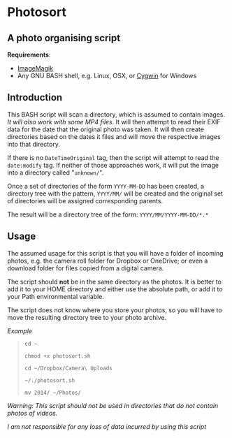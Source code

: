 # Photosort
## A photo organising script


**Requirements**:

- [ImageMagik](http://www.imagemagick.org/)
- Any GNU BASH shell, e.g. Linux, OSX, or [Cygwin](https://www.cygwin.com/) for Windows

## Introduction

This BASH script will scan a directory, which is assumed to contain images. *It will also work with some MP4 files*. It will then attempt to read their EXIF data for the date that the original photo was taken. It will then create directories based on the dates it files and will move the respective images into that directory.

If there is no `DateTimeOriginal` tag, then the script will attempt to read the `date:modify` tag. If neither of those approaches work, it will put the image into a directory called "`unknown/`".

Once a set of directories of the form `YYYY-MM-DD` has been created, a directory tree with the pattern, `YYYY/MM/` will be created and the original set of directories will be assigned corresponding parents.

The result will be a directory tree of the form: `YYYY/MM/YYYY-MM-DD/*.*`

## Usage
The assumed usage for this script is that you will have a folder of incoming photos, e.g. the camera roll folder for Dropbox or OneDrive; or even a download folder for files copied from a digital camera. 

The script should **not** be in the same directory as the photos. It is better to add it to your HOME directory and either use the absolute path, or add it to your Path environmental variable.

The script does not know where you store your photos, so you will have to move the resulting directory tree to your photo archive.

*Example*

> `cd ~`
> 
> `chmod +x photosort.sh`
> 
> `cd ~/Dropbox/Camera\ Uploads`
> 
> `~/./photosort.sh`
> 
> `mv 2014/ ~/Photos/`

*Warning: This script should not be used in directories that do not contain photos of videos.*

*I am not responsible for any loss of data incurred by using this script*
